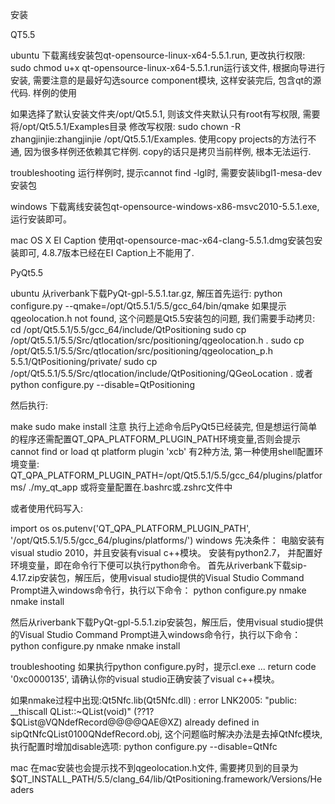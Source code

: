 安装

QT5.5

ubuntu
下载离线安装包qt-opensource-linux-x64-5.5.1.run, 更改执行权限:
sudo chmod u+x qt-opensource-linux-x64-5.5.1.run运行该文件, 根据向导进行安装, 需要注意的是最好勾选source component模块, 这样安装完后, 包含qt的源代码.
样例的使用

如果选择了默认安装文件夹/opt/Qt5.5.1, 则该文件夹默认只有root有写权限, 需要将/opt/Qt5.5.1/Examples目录
修改写权限:
sudo chown -R zhangjinjie:zhangjinjie /opt/Qt5.5.1/Examples.
使用copy projects的方法行不通, 因为很多样例还依赖其它样例. copy的话只是拷贝当前样例, 根本无法运行.

troubleshooting
运行样例时, 提示cannot find -lgl时, 需要安装libgl1-mesa-dev安装包

windows
下载离线安装包qt-opensource-windows-x86-msvc2010-5.5.1.exe, 运行安装即可。

mac OS X EI Caption
使用qt-opensource-mac-x64-clang-5.5.1.dmg安装包安装即可, 4.8.7版本已经在EI Caption上不能用了.

PyQt5.5

ubuntu
从riverbank下载PyQt-gpl-5.5.1.tar.gz, 解压首先运行:
python configure.py --qmake=/opt/Qt5.5.1/5.5/gcc_64/bin/qmake
如果提示qgeolocation.h not found, 这个问题是Qt5.5安装包的问题, 我们需要手动拷贝:
cd /opt/Qt5.5.1/5.5/gcc_64/include/QtPositioning
sudo cp /opt/Qt5.5.1/5.5/Src/qtlocation/src/positioning/qgeolocation.h .
sudo cp /opt/Qt5.5.1/5.5/Src/qtlocation/src/positioning/qgeolocation_p.h 5.5.1/QtPositioning/private/
sudo cp /opt/Qt5.5.1/5.5/Src/qtlocation/include/QtPositioning/QGeoLocation .
或者 
python configure.py --disable=QtPositioning

然后执行:

make
sudo make install
注意
执行上述命令后PyQt5已经装完, 但是想运行简单的程序还需配置QT_QPA_PLATFORM_PLUGIN_PATH环境变量,否则会提示cannot find or load qt platform plugin 'xcb'
有2种方法, 第一种使用shell配置环境变量:
QT_QPA_PLATFORM_PLUGIN_PATH=/opt/Qt5.5.1/5.5/gcc_64/plugins/platforms/ ./my_qt_app
或将变量配置在.bashrc或.zshrc文件中

或者使用代码写入:

import os
os.putenv('QT_QPA_PLATFORM_PLUGIN_PATH', '/opt/Qt5.5.1/5.5/gcc_64/plugins/platforms/')
windows
先决条件：
电脑安装有visual studio 2010，并且安装有visual c++模块。
安装有python2.7， 并配置好环境变量，即在命令行下便可以执行python命令。
首先从riverbank下载sip-4.17.zip安装包，解压后，使用visual studio提供的Visual Studio Command Prompt进入windows命令行，执行以下命令：
python configure.py
nmake
nmake install

然后从riverbank下载PyQt-gpl-5.5.1.zip安装包，解压后，使用visual studio提供的Visual Studio Command Prompt进入windows命令行，执行以下命令：
python configure.py
nmake
nmake install

troubleshooting
如果执行python configure.py时，提示cl.exe ... return code '0xc0000135', 请确认你的visual studio正确安装了visual c++模块。

如果nmake过程中出现:Qt5Nfc.lib(Qt5Nfc.dll) : error LNK2005: "public: __thiscall QList<class QNdefRecord>::~QList<class QNdefRecord>(void)" (??1?$QList@VQNdefRecord@@@@QAE@XZ) already defined in sipQtNfcQList0100QNdefRecord.obj, 这个问题临时解决办法是去掉QtNfc模块, 执行配置时增加disable选项:
python configure.py --disable=QtNfc

mac
在mac安装也会提示找不到qgeolocation.h文件, 需要拷贝到的目录为$QT_INSTALL_PATH/5.5/clang_64/lib/QtPositioning.framework/Versions/Headers
